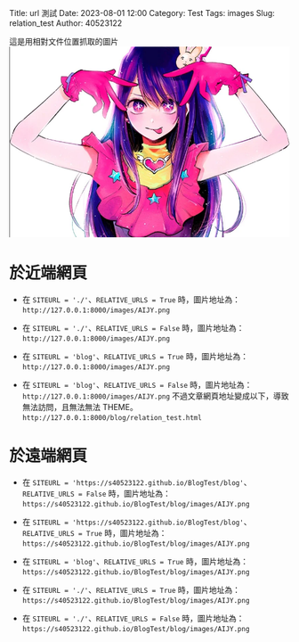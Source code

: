  Title: url 測試
Date: 2023-08-01 12:00
Category: Test
Tags: images
Slug: relation_test
Author: 40523122

<!-- PELICAN_END_SUMMARY -->
 
 這是用相對文件位置抓取的圖片
 ![圖片介紹](./images/AIJY.png)

於近端網頁
===
* 在 `SITEURL = './'`、`RELATIVE_URLS = True` 時，圖片地址為：
`http://127.0.0.1:8000/images/AIJY.png`
* 在 `SITEURL = './'`、`RELATIVE_URLS = False` 時，圖片地址為：
`http://127.0.0.1:8000/images/AIJY.png`

* 在 `SITEURL = 'blog'`、`RELATIVE_URLS = True` 時，圖片地址為：
`http://127.0.0.1:8000/images/AIJY.png`

* 在 `SITEURL = 'blog'`、`RELATIVE_URLS = False` 時，圖片地址為：
`http://127.0.0.1:8000/images/AIJY.png`
不過文章網頁地址變成以下，導致無法訪問，且無法無法 THEME。
`http://127.0.0.1:8000/blog/relation_test.html`

於遠端網頁
===
* 在 `SITEURL = 'https://s40523122.github.io/BlogTest/blog'`、`RELATIVE_URLS = False` 時，圖片地址為：
`https://s40523122.github.io/BlogTest/blog/images/AIJY.png`

* 在 `SITEURL = 'https://s40523122.github.io/BlogTest/blog'`、`RELATIVE_URLS = True` 時，圖片地址為：
`https://s40523122.github.io/BlogTest/blog/images/AIJY.png`

* 在 `SITEURL = 'blog'`、`RELATIVE_URLS = True` 時，圖片地址為：
`https://s40523122.github.io/BlogTest/blog/images/AIJY.png`

* 在 `SITEURL = './'`、`RELATIVE_URLS = True` 時，圖片地址為：
`https://s40523122.github.io/BlogTest/blog/images/AIJY.png`

* 在 `SITEURL = './'`、`RELATIVE_URLS = False` 時，圖片地址為：
`https://s40523122.github.io/BlogTest/blog/images/AIJY.png`
